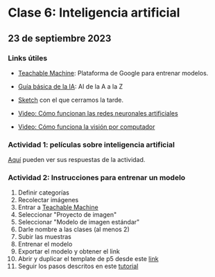 # Clase 6: Inteligencia artificial
## 23 de septiembre 2023

### Links útiles
* [Teachable Machine](https://teachablemachine.withgoogle.com/): Plataforma de Google para entrenar modelos. 
* [Guía básica de la IA](https://atozofai.withgoogle.com/intl/es-419/): AI de la A a la Z
* [Sketch](https://editor.p5js.org/karina.hyland/sketches/TbYZrGKdE) con el que cerramos la tarde.

* [Video: Cómo funcionan las redes neuronales artificiales](https://youtu.be/JrXazCEACVo)
* [Video: Cómo funciona la visión por computador](https://youtu.be/2hXG8v8p0KM)


### Actividad 1: películas sobre inteligencia artificial
[Aquí](https://docs.google.com/spreadsheets/d/1-ePhWPfj24r3PKFPVxYIpKqcxhkIZ5t7KWJqXZTn1r4/edit?usp=sharing) pueden ver sus respuestas de la actividad.

### Actividad 2: Instrucciones para entrenar un modelo

1. Definir categorías
2. Recolectar imágenes
3. Entrar a [Teachable Machine](https://teachablemachine.withgoogle.com/)
4. Seleccionar "Proyecto de imagen"
5. Seleccionar "Modelo de imagen estándar"
6. Darle nombre a las clases (al menos 2)
7. Subir las muestras
10. Entrenar el modelo
11. Exportar el modelo y obtener el link
12. Abrir y duplicar el template de p5 desde este [link](https://editor.p5js.org/karina.hyland/sketches/ZIaCsAFYc)
13. Seguir los pasos descritos en este [tutorial](https://youtu.be/kwcillcWOg0)




